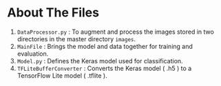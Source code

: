 
# About The Files

1. `DataProcessor.py` : To augment and process the images stored in two directories in the master directory `images`.
2. `MainFile` : Brings the model and data together for training and evaluation.
3. `Model.py` : Defines the Keras model used for classification.
4. `TFLiteBufferConverter` : Converts the Keras model ( .h5 ) to a TensorFlow Lite model ( .tflite ).


